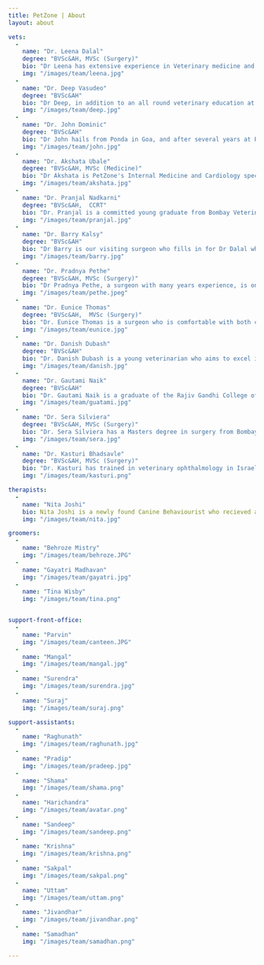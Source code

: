 ```yaml
---
title: PetZone | About
layout: about

vets:
  -
    name: "Dr. Leena Dalal"
    degree: "BVSc&AH, MVSc (Surgery)"
    bio: "Dr Leena has extensive experience in Veterinary medicine and Surgery over 30 years. She has trained in surgery, imaging and various aspects of General medicine both in India and internationally, and continues to regularly update her knowledge and training.She travels between all the PetZone clinics, reviews all the non-routine cases and is always available to give advice."
    img: "/images/team/leena.jpg"
  -
    name: "Dr. Deep Vasudeo"
    degree: "BVSc&AH"
    bio: "Dr Deep, in addition to an all round veterinary education at Bombay Veterinary College, has been trained in hydrotherapy and physiotherapy at Greyfriars in the UK. He excels at treating musculoskeletal conditions and has assisted many a dog with full recovery from lameness and orthopedic surgery. He keeps his skills and knowledge of general veterinary medicine sharp with continuing education courses and workshops and is engaged in the endless pursuit of finding new and creative means to help lame dogs to walk."
    img: "/images/team/deep.jpg"
  -
    name: "Dr. John Dominic"
    degree: "BVSc&AH"
    bio: "Dr John hails from Ponda in Goa, and after several years at PetZone Churchgate, now looks after pets at PetZone Goa. He is skilled with Anesthesia and all aspects of general veterinary medical and surgical care, and has a special affinity for feline treatment and care."
    img: "/images/team/john.jpg"
  -
    name: "Dr. Akshata Ubale"
    degree: "BVSc&AH, MVSc (Medicine)"
    bio: "Dr Akshata is PetZone's Internal Medicine and Cardiology specialist. Trained both at home and abroad, she is experienced with Ultrasound examination and 2d Echo and is available to all PetZones for cardiac and medical consults. She is especially interested in all aspects of the diagnosis, preventive care and maintenance for cardiac and renal conditions."
    img: "/images/team/akshata.jpg"
  -
    name: "Dr. Pranjal Nadkarni"
    degree: "BVSc&AH,  CCRT"
    bio: "Dr. Pranjal is a committed young graduate from Bombay Veterinary College, with a special interest in physiotherapy and rehabilitation. She is motivated and dedicated to improve the level of care she can offer her patients and to give them the benefits of physical therapy for their injuries and aging joints. She has been trained in state-of-the-art rehabilitation techniques by Canine Rehabilitation Institute, Inc. and has been certified by them as a Canine Rehabilitation Therapist – [approved by AAVSB (American Association of Veterinary State Boards) R.A.C.E. (Registry of Approved Continuing Education)]."
    img: "/images/team/pranjal.jpg"
  -
    name: "Dr. Barry Kalsy"
    degree: "BVSc&AH"
    bio: "Dr Barry is our visiting surgeon who fills in for Dr Dalal when needed. Barry has trained extensively with International surgeons and courses in both anesthesia as well as orthopedic surgery, and continues to update his knowledge and skills with regularity."
    img: "/images/team/barry.jpg"
  -
    name: "Dr. Pradnya Pethe"
    degree: "BVSc&AH, MVSc (Surgery)"
    bio: "Dr Pradnya Pethe, a surgeon with many years experience, is on hand to perform surgeries as required. Well versed with soft tissue surgery she very capably handles cases from routine spay/neuters to more complicated abdominal surgeries."
    img: "/images/team/pethe.jpeg"
  -
    name: "Dr. Eunice Thomas"
    degree: "BVSc&AH,  MVSc (Surgery)"
    bio: "Dr. Eunice Thomas is a surgeon who is comfortable with both conventional as well as laparoscopic surgery. With a Masters degree in Surgery, Eunice very capably handles PetZone's surgeries and post surgical care."
    img: "/images/team/eunice.jpg"
  -
    name: "Dr. Danish Dubash"
    degree: "BVSc&AH"
    bio: "Dr. Danish Dubash is a young veterinarian who aims to excel in internal medicine. He is on hand to assist in both routine as well as emergency cases."
    img: "/images/team/danish.jpg"
  -
    name: "Dr. Gautami Naik"
    degree: "BVSc&AH"
    bio: "Dr. Gautami Naik is a graduate of the Rajiv Gandhi College of Veterinary and Animal Science in Puducherry. She ably handles all aspects of general veterinary medicine at PetZone Goa."
    img: "/images/team/guatami.jpg"
  -
    name: "Dr. Sera Silviera"
    degree: "BVSc&AH, MVSc (Surgery)"
    bio: "Dr. Sera Silviera has a Masters degree in surgery from Bombay Veterinary College and competently handles surgical cases at PetZone Goa."
    img: "/images/team/sera.jpg"
  -
    name: "Dr. Kasturi Bhadsavle"
    degree: "BVSc&AH, MVSc (Surgery)"
    bio: "Dr. Kasturi has trained in veterinary ophthalmology in Israel, USA and Australia, and practised as a veterinary ophthalmologist in Australia for several years before deciding to relocate to India.  She  is a visiting ophthalmologist who conducts PetZone's  specialised ophthalmic examinations and surgeries and handles ophthalmic referrals to PetZone.  Cataracts, Lens replacements, Corneal surgeries, Electroretinographs amongst other ophthalmic procedures are very capably handled by her."
    img: "/images/team/kasturi.png"

therapists:
  -
    name: "Nita Joshi"
    bio: Nita Joshi is a newly found Canine Behaviourist who recieved a diploma from the British College of Canine studies. She helps owners rehabilitate behaviour issues and helps them find triggers at home and in the environment that is getting their dog to behave in a certain manner. She can help them cope with these issues and turn around the situation. She is also a certified hydrotherapist starting her own venture soon.
    img: "/images/team/nita.jpg"

groomers:
  -
    name: "Behroze Mistry"
    img: "/images/team/behroze.JPG"
  -
    name: "Gayatri Madhavan"
    img: "/images/team/gayatri.jpg"
  -
    name: "Tina Wisby"
    img: "/images/team/tina.png"


support-front-office:
  - 
    name: "Parvin"
    img: "/images/team/canteen.JPG"
  - 
    name: "Mangal"
    img: "/images/team/mangal.jpg"
  - 
    name: "Surendra"
    img: "/images/team/surendra.jpg"
  - 
    name: "Suraj"
    img: "/images/team/suraj.png"

support-assistants:
  - 
    name: "Raghunath"
    img: "/images/team/raghunath.jpg"
  -
    name: "Pradip"
    img: "/images/team/pradeep.jpg"
  -
    name: "Shama"
    img: "/images/team/shama.png"
  -
    name: "Harichandra"
    img: "/images/team/avatar.png"
  -
    name: "Sandeep"
    img: "/images/team/sandeep.png"
  -
    name: "Krishna"
    img: "/images/team/krishna.png"
  -
    name: "Sakpal"
    img: "/images/team/sakpal.png"
  -
    name: "Uttam"
    img: "/images/team/uttam.png"
  -
    name: "Jivandhar"
    img: "/images/team/jivandhar.png"
  -
    name: "Samadhan"
    img: "/images/team/samadhan.png"

---
```


